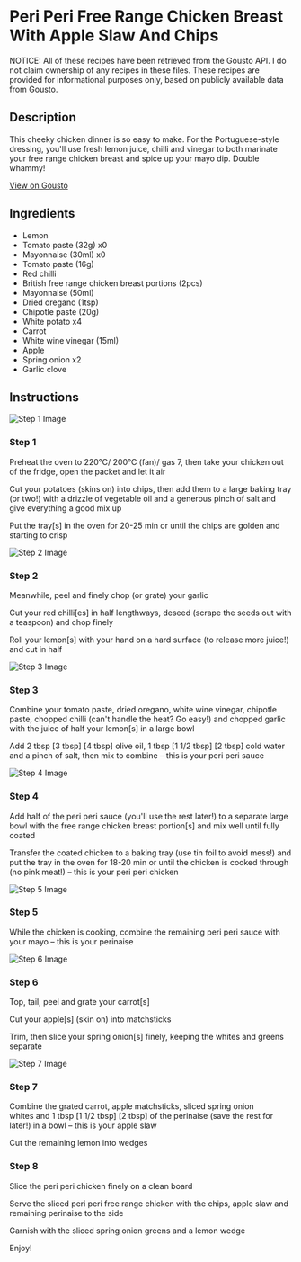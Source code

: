 # Peri Peri Free Range Chicken Breast With Apple Slaw And Chips

NOTICE: All of these recipes have been retrieved from the Gousto API. I do not claim ownership of any recipes in these files. These recipes are provided for informational purposes only, based on publicly available data from Gousto.

## Description

This cheeky chicken dinner is so easy to make. For the Portuguese-style dressing, you'll use fresh lemon juice, chilli and vinegar to both marinate your free range chicken breast and spice up your mayo dip. Double whammy!

[View on Gousto](https://www.gousto.co.uk/recipes/cookbook/peri-peri-free-range-chicken-breast-with-apple-slaw-and-chips)

## Ingredients

- Lemon
- Tomato paste (32g) x0
- Mayonnaise (30ml) x0
- Tomato paste (16g)
- Red chilli
- British free range chicken breast portions (2pcs)
- Mayonnaise (50ml)
- Dried oregano (1tsp)
- Chipotle paste (20g)
- White potato x4
- Carrot
- White wine vinegar (15ml)
- Apple
- Spring onion x2
- Garlic clove

## Instructions

![Step 1 Image](https://production-media.gousto.co.uk/cms/recipe-step-image/Step-1-copy-31-1704882433851-x200.jpg)

### Step 1

Preheat the oven to 220°C/ 200°C (fan)/ gas 7, then take your chicken out of the fridge, open the packet and let it air

Cut your potatoes (skins on) into chips, then add them to a large baking tray (or two!) with a drizzle of vegetable oil and a generous pinch of salt and give everything a good mix up

Put the tray[s] in the oven for 20-25 min or until the chips are golden and starting to crisp

![Step 2 Image](https://production-media.gousto.co.uk/cms/recipe-step-image/Step-2-copy-35-1704882439388-x200.jpg)

### Step 2

Meanwhile, peel and finely chop (or grate) your garlic

Cut your red chilli[es] in half lengthways, deseed (scrape the seeds out with a teaspoon) and chop finely

Roll your lemon[s] with your hand on a hard surface (to release more juice!) and cut in half

![Step 3 Image](https://production-media.gousto.co.uk/cms/recipe-step-image/Step-3-copy-37-1704882444926-x200.jpg)

### Step 3

Combine your tomato paste, dried oregano, white wine vinegar, chipotle paste, chopped chilli (can't handle the heat? Go easy!) and chopped garlic with the juice of half your<span class="text-danger"> </span>lemon[s] in a large bowl

Add 2 tbsp <span class="text-purple">[3 tbsp]</span> <span class="text-danger">[4 tbsp]</span> olive oil, 1 tbsp<span class="text-danger"> <span class="text-purple">[1 1/2 tbsp] </span>[2 tbsp] </span>cold water and a pinch of salt, then mix to combine – this is your peri peri sauce

![Step 4 Image](https://production-media.gousto.co.uk/cms/recipe-step-image/Step-4-copy-35-1704882351278-x200.jpg)

### Step 4

Add half of the peri peri sauce (you'll use the rest later!) to a separate large bowl with the free range chicken breast portion[s] and mix well until fully coated

Transfer the coated chicken to a baking tray (use tin foil to avoid mess!) and put the tray in the oven for 18-20 min or until the chicken is cooked through (no pink meat!) – this is your peri peri chicken

![Step 5 Image](https://production-media.gousto.co.uk/cms/recipe-step-image/Step-5-copy-34-1704882451048-x200.jpg)

### Step 5

While the chicken is cooking, combine the remaining peri peri sauce with your mayo – this is your perinaise

![Step 6 Image](https://production-media.gousto.co.uk/cms/recipe-step-image/Step-6-copy-32-1704882458354-x200.jpg)

### Step 6

Top, tail, peel and grate your carrot[s]

Cut your apple[s] (skin on) into matchsticks

Trim, then slice your spring onion[s] finely, keeping the whites and greens separate

![Step 7 Image](https://production-media.gousto.co.uk/cms/recipe-step-image/Step-7-copy-24-1704882464706-x200.jpg)

### Step 7

Combine the grated carrot, apple matchsticks, sliced spring onion whites and 1 tbsp <span class="text-purple">[1 1/2 tbsp]</span> <span class="text-danger">[2 tbsp] </span>of the perinaise (save the rest for later!) in a bowl – this is your apple slaw

Cut the remaining lemon into wedges

### Step 8

Slice the peri peri chicken finely on a clean board

Serve the sliced peri peri free range chicken with the chips, apple slaw and remaining perinaise to the side

Garnish with the sliced spring onion greens and a lemon wedge

Enjoy!

